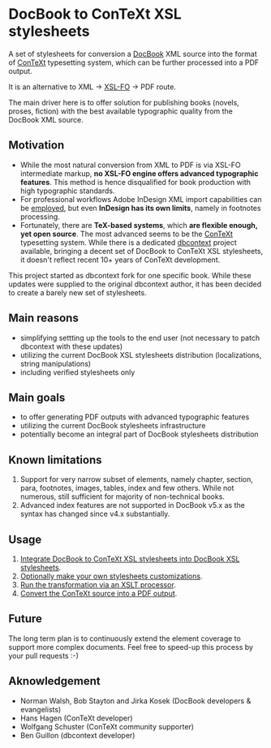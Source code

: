DocBook to ConTeXt XSL stylesheets
==================================

A set of stylesheets for conversion a [DocBook](http://docbook.sourceforge.net/) XML source into the format of [ConTeXt](http://wiki.contextgarden.net/What_is_ConTeXt) typesetting system, which can be further processed into a PDF output.

It is an alternative to XML -> [XSL-FO](https://en.wikipedia.org/wiki/XSL_Formatting_Objects) -> PDF route.

The main driver here is to offer solution for publishing books (novels, proses, fiction) with the best available typographic quality from the DocBook XML source.

Motivation
----------
* While the most natural conversion from XML to PDF is via XSL-FO intermediate markup, **no XSL-FO engine offers advanced typographic features**. This method is hence disqualified for book production with high typographic standards. 
* For professional workflows Adobe InDesign XML import capabilities can be [employed](http://shop.oreilly.com/product/0636920027966.do), but even **InDesign has its own limits**, namely in footnotes processing.
* Fortunately, there are **TeX-based systems**, which **are flexible enough, yet open source**. The most advanced seems to be the [ConTeXt](http://wiki.contextgarden.net/What_is_ConTeXt) typesetting system. While there is a dedicated [dbcontext](https://sourceforge.net/projects/dblatex/files/dbcontext/) project available, bringing a decent set of DocBook to ConTeXt XSL stylesheets, it doesn't reflect recent 10+ years of ConTeXt development.

This project started as dbcontext fork for one specific book. While these updates were supplied to the original dbcontext author, it has been decided to create a barely new set of stylesheets.

Main reasons
------------
* simplifying settting up the tools to the end user (not necessary to patch dbcontext with these updates)
* utilizing the current DocBook XSL stylesheets distribution (localizations, string manipulations)
* including verified stylesheets only

Main goals
----------
* to offer generating PDF outputs with advanced typographic features
* utilizing the current DocBook stylesheets infrastructure
* potentially become an integral part of DocBook stylesheets distribution

Known limitations
-----------------
1. Support for very narrow subset of elements, namely chapter, section, para, footnotes, images, tables, index and few others. While not numerous, still sufficient for majority of non-technical books.
2. Advanced index features are not supported in DocBook v5.x as the syntax has changed since v4.x substantially.

Usage
-----
1. [Integrate DocBook to ConTeXt XSL stylesheets into DocBook XSL stylesheets](doc/01-integrating-docbook-to-context-xsl-stylesheets-into-docbook-xsl-stylesheets.md
).
2. [Optionally make your own stylesheets customizations](doc/02-customizing-docbook-to-context-xsl-stylesheets.md).
3. [Run the transformation via an XSLT processor](doc/03-running-xslt-transformation.md).
4. [Convert the ConTeXt source into a PDF output](doc/04-generating-pdf-from-context-source.md).

Future
------
The long term plan is to continuously extend the element coverage to support more complex documents. Feel free to speed-up this process by your pull requests :-)

Aknowledgement
--------------
* Norman Walsh, Bob Stayton and Jirka Kosek (DocBook developers & evangelists)
* Hans Hagen (ConTeXt developer)
* Wolfgang Schuster (ConTeXt community supporter)
* Ben Guillon (dbcontext developer)
